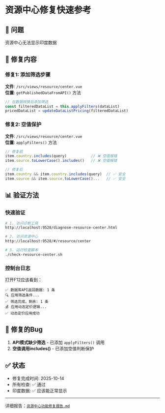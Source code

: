 # 资源中心修复快速参考

## 🎯 问题
资源中心无法显示印度数据

## 🔧 修复内容

### 修复1: 添加筛选步骤
**文件**: `/src/views/resource/center.vue`  
**位置**: `getPublishedDataFromAPI()` 方法

```javascript
// 在数据转换后添加筛选
const filteredDataList = this.applyFilters(dataList)
pricedDataList = updateDataListPricing(filteredDataList)
```

### 修复2: 空值保护
**文件**: `/src/views/resource/center.vue`  
**位置**: `applyFilters()` 方法

```javascript
// 修复前
item.country.includes(query)           // ❌ 空值报错
item.source.toLowerCase().includes()   // ❌ 空值报错

// 修复后
item.country && item.country.includes(query)  // ✅ 安全
item.source && item.source.toLowerCase()...   // ✅ 安全
```

## 📊 验证方法

### 快速验证
```bash
# 1. 访问诊断工具
http://localhost:9528/diagnose-resource-center.html

# 2. 访问资源中心
http://localhost:9528/#/resource/center

# 3. 运行检查脚本
./check-resource-center.sh
```

### 控制台日志
打开F12应该看到：
```
✅ 数据库API返回数据: 1 条
🔍 应用筛选条件...
✅ 筛选完成，剩余: 1 条
💰 应用动态定价逻辑...
✅ 动态定价应用成功
```

## 🐛 修复的Bug

1. **API模式缺少筛选** - 已添加 `applyFilters()` 调用
2. **空值调用includes()** - 已添加空值判断保护

## ✅ 状态
- 修复完成时间: 2025-10-14
- 所有检查: ✅ 通过
- 印度数据: ✅ 应该能正常显示

---

详细报告：[`资源中心功能修复报告.md`](/home/vue-element-admin/资源中心功能修复报告.md)
